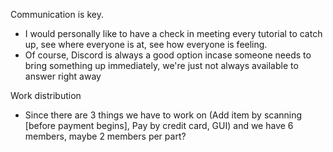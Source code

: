 Communication is key.
- I would personally like to have a check in meeting every tutorial to catch up, see where everyone is at, see how everyone is feeling.
- Of course, Discord is always a good option incase someone needs to bring something up immediately, we're just not always available to answer right away

Work distribution
- Since there are 3 things we have to work on (Add item by scanning [before payment begins], Pay by credit card, GUI) and we have 6 members, maybe 2 members per part?
